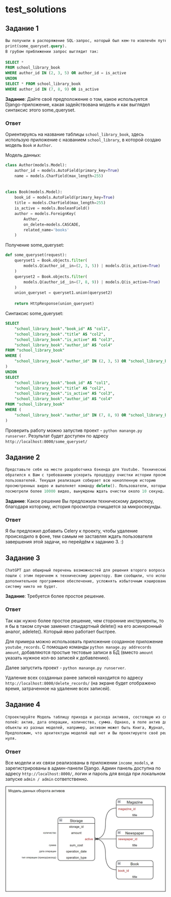 # test_solutions

## Задание 1

```sql
Вы получили в распоряжение SQL-запрос, который был кем-то извлечён путём команды
print(some_queryset.query).
В грубом приближении запрос выглядит так:

SELECT *
FROM school_library_bооk
WHERE authоr_id IN (2, 3, 5) OR authоr_id = is_active
UNION
SELECT * FROM school_library_bооk
WHERE authоr_id IN (7, 8, 9) OR is_active
```

__Задание__: Дайте своё предположение о том, какое используется Django-приложение, какая
задействована модель и как выглядел синтаксис этого some_queryset.

### Ответ

Ориентируясь на название таблицы ```school_library_bооk```, здесь использую приложение с названием ```school_library```, в которой создаю модель ```Book``` и ```Author```.

Модель данных:
```python
class Author(models.Model):
    author_id = models.AutoField(primary_key=True)
    name = models.CharField(max_length=255)


class Book(models.Model):
    book_id = models.AutoField(primary_key=True)
    title = models.CharField(max_length=255)
    is_active = models.BooleanField()
    author = models.ForeignKey(
        Author,
        on_delete=models.CASCADE,
        related_name='books'
    )
```

Получение some_queryset:
```python
def some_queryset(request):
    queryset1 = Book.objects.filter(
        models.Q(author_id__in=(2, 3, 5)) | models.Q(is_active=True)
    )
    queryset2 = Book.objects.filter(
        models.Q(author_id__in=(7, 8, 9)) | models.Q(is_active=True)
    )
    union_queryset = queryset1.union(queryset2) 

    return HttpResponse(union_queryset)
```

Синтаксис some_queryset:
```sql
SELECT
    "school_library_book"."book_id" AS "col1",
    "school_library_book"."title" AS "col2",
    "school_library_book"."is_active" AS "col3",
    "school_library_book"."author_id" AS "col4"
FROM "school_library_book"
WHERE (
    "school_library_book"."author_id" IN (2, 3, 5) OR "school_library_book"."is_active"
)
UNION
SELECT
    "school_library_book"."book_id" AS "col1",
    "school_library_book"."title" AS "col2",
    "school_library_book"."is_active" AS "col3",
    "school_library_book"."author_id" AS "col4"
FROM "school_library_book"
WHERE (
    "school_library_book"."author_id" IN (7, 8, 9) OR "school_library_book"."is_active"
)
```

Проверить работу можно запустив проект - ```python manange.py runserver```. Результат будет доступен по адресу ```http://localhost:8000/some_queryset/```

## Задание 2

```sql
Представьте себя на месте разработчика бэкенда для Youtube. Технический директор
обратился к Вам с требованием ускорить процедуру очистки истории просмотров у
пользователей. Текущая реализация собирает всю накопленную историю
просмотренных видео и выполняет команду delete(). Пользователи, которые
посмотрели более 10000 видео, вынуждены ждать очистки около 10 секунд.
```

__Задание__: Какое решение Вы предложили техническому директору, благодаря которому,
история просмотра очищается за микросекунды. 

### Ответ

Я бы предложил добавить Celery к проекту, чтобы удаление происходило в фоне, тем самым не заставляя ждать пользователя завершения этой задачи, но перейдём к заданию 3. :)

## Задание 3

```sql
ChatGPT дал обширный перечень возможностей для решения второго вопроса. Вы
пошли с этим перечнем к техническому директору. Вам сообщили, что использовать
дополнительное программное обеспечение, усложнять избыточным кэшированием
систему никто не будет.
```

__Задание__: Требуется более простое решение.

### Ответ

Так как нужно более простое решение, чем сторонние инструменты, то я бы в таком случае заменил стандартный delete() на его асинхронный аналог, adelete(). Который явно работает быстрее.

Для примера можно использовать приложение созданное приложение ```youtube_records```.
С помощью команды  ```python manage.py addrecords amount```, добавляются простые тестовые записи в БД (вместо ```amount``` указать нужное кол-во записей к добавлению).

Далее запустить проект - ```python manange.py runserver```.

Удаление всех созданных ранее записей находится по адресу ```http://localhost:8000/delete_records/``` (на экране будет отображено время, затраченное на удаление всех записей).

## Задание 4

```sql
Спроектируйте Модель таблицу прихода и расхода активов, состоящую из следующих
полей: актив, дата операции, количество, сумма. Однако, в поле актив должны попадать
объекты из разных моделей, например, активом может быть Книга, Журнал, Газета.
Предположим, что архитектуры моделей ещё нет и Вы проектируете своё решение с
нуля.
```

### Ответ

Все модели и их связи реализованы в приложении ```income_models```, и зарегистрированы в админ-панели Django. Админ панель доступна по адресу ```http://localhost:8000/```, логин и пароль для входа при локальном запуске ```admin / admin``` сответственно.

![Модель данных оборота активов](./data_model.jpg)

